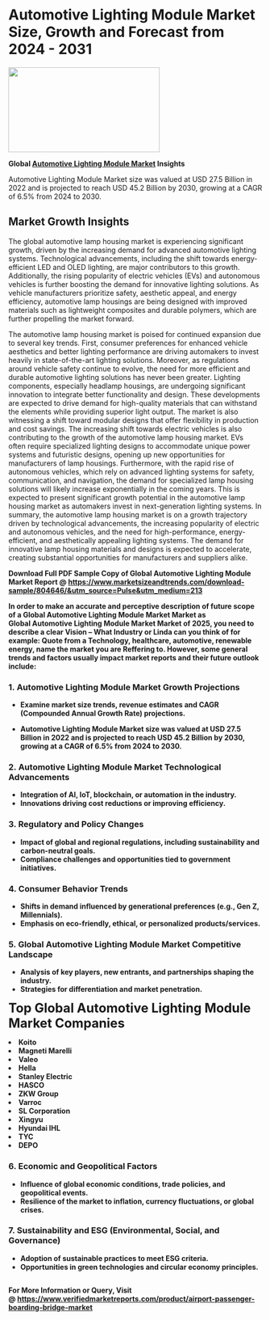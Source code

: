 <H1>Automotive Lighting Module Market Size, Growth and Forecast from 2024 - 2031</H1><img class="aligncenter size-medium wp-image-584254" src="https://thirdeyenews.in/wp-content/uploads/2024/09/Global-Market-Research-300x168.jpeg" alt="" width="300" height="168" /><p><strong>Global&nbsp;<a href="https://www.marketsizeandtrends.com/download-sample/804646/&amp;utm_source=Pulse&amp;utm_medium=213">Automotive Lighting Module Market</a> Insights</strong></p><p>Automotive Lighting Module Market size was valued at USD 27.5 Billion in 2022 and is projected to reach USD 45.2 Billion by 2030, growing at a CAGR of 6.5% from 2024 to 2030.</p><p><h2>Market Growth Insights</h2> <p>The global automotive lamp housing market is experiencing significant growth, driven by the increasing demand for advanced automotive lighting systems. Technological advancements, including the shift towards energy-efficient LED and OLED lighting, are major contributors to this growth. Additionally, the rising popularity of electric vehicles (EVs) and autonomous vehicles is further boosting the demand for innovative lighting solutions. As vehicle manufacturers prioritize safety, aesthetic appeal, and energy efficiency, automotive lamp housings are being designed with improved materials such as lightweight composites and durable polymers, which are further propelling the market forward.</p> <p><strong></strong></p> <p>The automotive lamp housing market is poised for continued expansion due to several key trends. First, consumer preferences for enhanced vehicle aesthetics and better lighting performance are driving automakers to invest heavily in state-of-the-art lighting solutions. Moreover, as regulations around vehicle safety continue to evolve, the need for more efficient and durable automotive lighting solutions has never been greater. Lighting components, especially headlamp housings, are undergoing significant innovation to integrate better functionality and design. These developments are expected to drive demand for high-quality materials that can withstand the elements while providing superior light output. The market is also witnessing a shift toward modular designs that offer flexibility in production and cost savings. The increasing shift towards electric vehicles is also contributing to the growth of the automotive lamp housing market. EVs often require specialized lighting designs to accommodate unique power systems and futuristic designs, opening up new opportunities for manufacturers of lamp housings. Furthermore, with the rapid rise of autonomous vehicles, which rely on advanced lighting systems for safety, communication, and navigation, the demand for specialized lamp housing solutions will likely increase exponentially in the coming years. This is expected to present significant growth potential in the automotive lamp housing market as automakers invest in next-generation lighting systems. In summary, the automotive lamp housing market is on a growth trajectory driven by technological advancements, the increasing popularity of electric and autonomous vehicles, and the need for high-performance, energy-efficient, and aesthetically appealing lighting systems. The demand for innovative lamp housing materials and designs is expected to accelerate, creating substantial opportunities for manufacturers and suppliers alike.</p> <p><strong></p><p><span class=""><strong>Download Full PDF Sample Copy of Global Automotive Lighting Module Market Report</strong> @ <a href="https://www.marketsizeandtrends.com/download-sample/804646/&amp;utm_source=Pulse&amp;utm_medium=213" target="_blank">https://www.marketsizeandtrends.com/download-sample/804646/&amp;utm_source=Pulse&amp;utm_medium=213</a></span></p><p>In order to make an accurate and perceptive description of future scope of a Global&nbsp;Automotive Lighting Module Market Market as Global&nbsp;Automotive Lighting Module Market Market of 2025, you need to describe a clear Vision &ndash; What Industry or Linda can you think of for example: Quote from a Technology, healthcare, automotive, renewable energy, name the market you are Reffering to. However, some general trends and factors usually impact market reports and their future outlook include:</p><h3>1.&nbsp;<strong>Automotive Lighting Module Market Growth Projections</strong></h3><ul><li>Examine market size trends, revenue estimates and CAGR (Compounded Annual Growth Rate) projections.</li><li><p>Automotive Lighting Module Market size was valued at USD 27.5 Billion in 2022 and is projected to reach USD 45.2 Billion by 2030, growing at a CAGR of 6.5% from 2024 to 2030.</p></li></ul><h3>2.&nbsp;<strong>Automotive Lighting Module Market Technological Advancements</strong></h3><ul><li>Integration of AI, IoT, blockchain, or automation in the industry.</li><li>Innovations driving cost reductions or improving efficiency.</li></ul><h3>3.&nbsp;<strong>Regulatory and Policy Changes</strong></h3><ul><li>Impact of global and regional regulations, including sustainability and carbon-neutral goals.</li><li>Compliance challenges and opportunities tied to government initiatives.</li></ul><h3>4.&nbsp;<strong>Consumer Behavior Trends</strong></h3><ul><li>Shifts in demand influenced by generational preferences (e.g., Gen Z, Millennials).</li><li>Emphasis on eco-friendly, ethical, or personalized products/services.</li></ul><h3>5.&nbsp;<strong>Global Automotive Lighting Module Market Competitive Landscape</strong></h3><ul><li>Analysis of key players, new entrants, and partnerships shaping the industry.</li><li>Strategies for differentiation and market penetration.</li></ul><p data-pm-slice="1 1 []"><span style="color: inherit; font-family: inherit; font-size: 25px;">Top Global Automotive Lighting Module Market Companies</span></p><div class="" data-test-id=""><p><li>Koito</li><li> Magneti Marelli</li><li> Valeo</li><li> Hella</li><li> Stanley Electric</li><li> HASCO</li><li> ZKW Group</li><li> Varroc</li><li> SL Corporation</li><li> Xingyu</li><li> Hyundai IHL</li><li> TYC</li><li> DEPO</li></p></div><h3>6.&nbsp;<strong>Economic and Geopolitical Factors</strong></h3><ul><li>Influence of global economic conditions, trade policies, and geopolitical events.</li><li>Resilience of the market to inflation, currency fluctuations, or global crises.</li></ul><h3>7.&nbsp;<strong>Sustainability and ESG (Environmental, Social, and Governance)</strong></h3><ul><li>Adoption of sustainable practices to meet ESG criteria.</li><li>Opportunities in green technologies and circular economy principles.</li></ul><h2><strong style="font-size: 14px;">For More Information or Query, Visit @&nbsp;</strong><a style="background-color: #ffffff; font-size: 14px;" href="https://www.marketsizeandtrends.com/report/automotive-lighting-module-market/" target="_blank">https://www.verifiedmarketreports.com/product/airport-passenger-boarding-bridge-market</a></h2>
